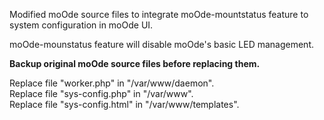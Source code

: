 Modified moOde source files to integrate moOde-mountstatus feature to system configuration in moOde UI.

moOde-mounstatus feature will disable moOde's basic LED management.

**Backup original moOde source files before replacing them.**

Replace file "worker.php" in "/var/www/daemon". \
Replace file "sys-config.php" in "/var/www". \
Replace file "sys-config.html" in "/var/www/templates".

